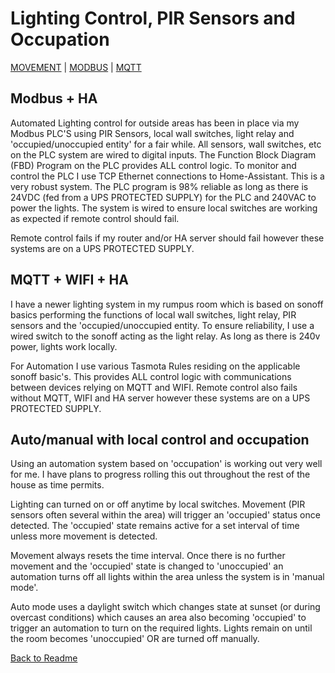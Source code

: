 # Lighting Control, PIR Sensors and Occupation

[MOVEMENT](https://github.com/wellsy57/Home-Assistant-Project/blob/master/files/MOVEMENT.md) | 
[MODBUS](https://github.com/wellsy57/Home-Assistant-Project/blob/master/files/MODBUS.md) | [MQTT](https://github.com/wellsy57/Home-Assistant-Project/blob/master/files/MQTT.md)

## Modbus + HA

Automated Lighting control for outside areas has been in place via my Modbus PLC'S using PIR Sensors, local wall switches, light relay and 'occupied/unoccupied entity' for a fair while. All sensors, wall switches, etc on the PLC system are wired to digital inputs. The Function Block Diagram (FBD) Program on the PLC provides ALL control logic. To monitor and control the PLC I use TCP Ethernet connections to Home-Assistant. This is a very robust system. The PLC program is 98% reliable as long as there is 24VDC (fed from a UPS PROTECTED SUPPLY) for the PLC and 240VAC to power the lights. The system is wired to ensure local switches are working as expected if remote control should fail. 

Remote control fails if my router and/or HA server should fail however these systems are on a UPS PROTECTED SUPPLY.

## MQTT + WIFI + HA
I have a newer lighting system in my rumpus room which is based on sonoff basics performing the functions of local wall switches, light relay, PIR sensors and the 'occupied/unoccupied entity. To ensure reliability, I use a wired switch to the sonoff acting as the light relay. As long as there is 240v power, lights work locally. 

For Automation I use various Tasmota Rules residing on the applicable sonoff basic's. This provides ALL control logic with communications between devices relying on MQTT and WIFI. Remote control also fails without MQTT, WIFI and HA server however these systems are on a UPS PROTECTED SUPPLY.

## Auto/manual with local control and occupation

Using an automation system based on 'occupation' is working out very well for me. I have plans to progress rolling this out throughout the rest of the house as time permits.

Lighting can turned on or off anytime by local switches. Movement (PIR sensors often several within the area) will trigger an 'occupied' status once detected. The 'occupied' state remains active for a set interval of time unless more movement is detected.  

Movement always resets the time interval. Once there is no further movement and the 'occupied' state is changed to 'unoccupied' an automation turns off all lights within the area unless the system is in 'manual mode'.

Auto mode uses a daylight switch which changes state at sunset (or during overcast conditions) which causes an area also becoming 'occupied' to trigger an automation to turn on the required lights. Lights remain on until the room becomes 'unoccupied' OR are turned off manually.


[Back to Readme](https://github.com/wellsy57/Home-Assistant-Project/blob/master/README.md)
